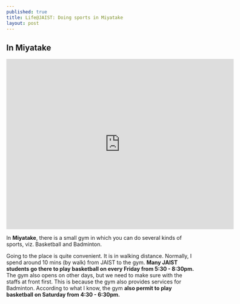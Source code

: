 ```yaml
---
published: true
title: Life@JAIST: Doing sports in Miyatake
layout: post
---
```

## In Miyatake

<iframe src="https://www.google.com/maps/embed?pb=!1m0!3m2!1sen!2sjp!4v1455706638091!6m8!1m7!1s6TwOU3lsrPji6FrSdHpeug!2m2!1d36.45159909291014!2d136.5868092471696!3f338.10975229594334!4f-6.375630950251775!5f0.7820865974627469" width="600" height="450" frameborder="0" style="border:0" allowfullscreen></iframe>

In **Miyatake**, there is a small gym in which you can do several kinds of sports, viz. Basketball and Badminton. 

Going to the place is quite convenient. It is in walking distance. Normally, I spend around 10 mins (by walk) from JAIST to the gym. **Many JAIST students go there to play basketball on every Friday from 5:30 - 8:30pm.** The gym also opens on other days, but we need to make sure with the staffs at front first. This is because the gym also provides services for Badminton.
According to what I know, the gym **also permit to play basketball on Saturday from 4:30 - 6:30pm.**
